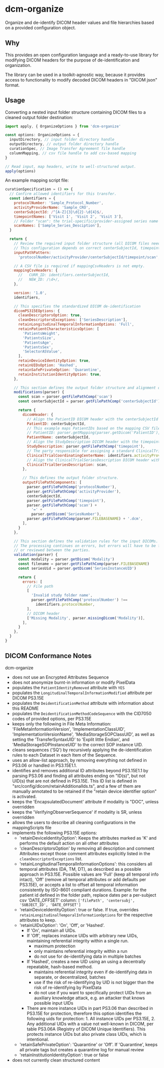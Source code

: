 # dcm-organize

Organize and de-identify DICOM header values and file hierarchies based on a provided configuration object.

## Why

This provides an open configuration language and a ready-to-use library for modifying DICOM headers for the purpose of de-identification and organization.

The library can be used in a toolkit-agnostic way, because it provides access to functionality to modify decoded DICOM headers in "DICOM json" format.

## Usage

Converting a nested input folder structure containing DICOM files to a cleaned output folder destination:

```ts
import apply, { OrganizeOptions } from 'dcm-organize'

const options: OrganizeOptions = {
  inputDirectory, // input folder directory handle
  outputDirectory, // output folder directory handle
  curationSpec, // Image Transfer Agreement file handle
  columnMapping, // csv file handle to add csv-based mapping
}

// Read input, map headers, write to well-structured output.
apply(options)
```

An example mapping script file:

<!-- Snippet auto-generated from ../testdata/sampleCurationSpecification.js -->

```js
curationSpecification = () => {
  // Confirm allowed identifiers for this transfer.
  const identifiers = {
    protocolNumber: 'Sample_Protocol_Number',
    activityProviderName: 'Sample_CRO',
    centerSubjectId: /^[A-Z]{3}\d{2}-\d{4}$/,
    timepointNames: ['Visit 1', 'Visit 2', 'Visit 3'],
    // Folder "scan": the trial-specific/provider-assigned series name
    scanNames: ['Sample_Series_Desciption'],
  }

  return {
    // Review the required input folder structure (all DICOM files need minimally this folder depth)
    // This configuration depends on correct centerSubjectId, timepoint, scan folder names.
    inputPathPattern:
      'protocolNumber/activityProvider/centerSubjectId/timepoint/scan',

    // A CSV file is required if mappingCsvHeaders is not empty.
    mappingCsvHeaders: {
      //   CURR_ID: identifiers.centerSubjectId,
      //   NEW_ID: /\d+/,
    },

    version: '1.0',
    identifiers,

    // This specifies the standardized DICOM de-identification
    dicomPS315EOptions: {
      cleanDescriptorsOption: true,
      cleanDescriptorsExceptions: ['SeriesDescription'],
      retainLongitudinalTemporalInformationOptions: 'Full',
      retainPatientCharacteristicsOption: [
        'PatientsWeight',
        'PatientsSize',
        'PatientsAge',
        'PatientsSex',
        'SelectorASValue',
      ],
      retainDeviceIdentityOption: true,
      retainUIDsOption: 'Hashed',
      retainSafePrivateOption: 'Quarantine',
      retainInstitutionIdentityOption: true,
    },

    // This section defines the output folder structure and alignment of DICOM headers
    modifications(parser) {
      const scan = parser.getFilePathComp('scan')
      const centerSubjectId = parser.getFilePathComp('centerSubjectId')

      return {
        dicomHeader: {
          // Align the PatientID DICOM header with the centerSubjectId folder name.
          PatientID: centerSubjectId,
          // This example maps PatientIDs based on the mapping CSV file.
          // PatientID: parser.getMapping(parser.getDicom('PatientID'), 'CURR_ID', 'MAPPED_ID'),
          PatientName: centerSubjectId,
          // Align the StudyDescription DICOM header with the timepoint folder name.
          StudyDescription: parser.getFilePathComp('timepoint'),
          // The party responsible for assigning a standard ClinicalTrialSeriesDescription
          ClinicalTrialCoordinatingCenterName: identifiers.activityProviderName,
          // Align the ClinicalTrialSeriesDescription DICOM header with the scan folder name.
          ClinicalTrialSeriesDescription: scan,
        },

        // This defines the output folder structure.
        outputFilePathComponents: [
          parser.getFilePathComp('protocolNumber'),
          parser.getFilePathComp('activityProvider'),
          centerSubjectId,
          parser.getFilePathComp('timepoint'),
          parser.getFilePathComp('scan') +
            '=' +
            parser.getDicom('SeriesNumber'),
          parser.getFilePathComp(parser.FILEBASENAME) + '.dcm',
        ],
      }
    },

    // This section defines the validation rules for the input DICOMs.
    // The processing continues on errors, but errors will have to be fixed
    // or reviewed between the parties.
    validation(parser) {
      const modality = parser.getDicom('Modality')
      const filename = parser.getFilePathComp(parser.FILEBASENAME)
      const seriesUid = parser.getDicom('SeriesInstanceUID')

      return {
        errors: [
          // File path
          [
            'Invalid study folder name',
            parser.getFilePathComp('protocolNumber') !==
              identifiers.protocolNumber,
          ],
          // DICOM header
          ['Missing Modality', parser.missingDicom('Modality')],
        ],
      }
    },
  }
}
```

## DICOM Conformance Notes

dcm-organize

- does not use an Encrypted Attributes Sequence
- does not anonymize burnt-in information or modify PixelData
- populates the `PatientIdentityRemoved` attribute with `YES`
- populates the `LongitudinalTemporalInformationModified` attribute per DICOM PS3.15E
- populates the `DeidentificationMethod` attribute with information about this README
- populates the `DeidentificationMethodCodeSequence` with the CID7050 codes of provided options, per PS3.15E
- keeps only the following in File Meta Information:
  'FileMetaInformationVersion', 'ImplementationClassUID', 'ImplementationVersionName',
  'MediaStorageSOPClassUID', as well as setting the 'TransferSyntaxUID' to 'Explit little Endian', and 'MediaStorageSOPInstanceUID' to the correct SOP instance UID.
- cleans sequences ('SQ') by recursively applying the de-identification rules to each Dataset in each Item of the Sequence.
- uses an allow-list approach, by removing everything not defined in PS3.06 or handled in PS3.15E1.1.
- identifies and removes additional ID attributes beyond PS3.15E1.1 by parsing PS3.06 and finding all attributes ending on "ID(s)", but not UID(s) that are not defined in PS3.15E. This ID list is defined in "src/config/dicom/retainAdditionalIds.ts", and a few of them are manually annotated to be retained if the "retain device identifier option" is activated.
- keeps the 'EncapsulatedDocument' attribute if modality is "DOC", unless overridden
- keeps the 'VerifyingObserverSequence' if modality is SR, unless overridden
- allows the users to describe all cleaning configurations in the mappingScripts file
- implements the following PS3.15E options:
  - 'retainDeviceIdentityOption': Keeps the attributes marked as 'K' and performs the default action on all other attributes
  - 'cleanDescriptorsOption' by removing all description and comment Attributes except those comment attributes explicitly listed in the `cleanDescriptorExceptions` list.
  - 'retainLongitudinalTemporalInformationOptions': this considers all temporal attributes (DA, TM, DT), as described as a possible approach in PS3.15E.
    Possible values are 'Full' (keep all temporal info intact), 'Off' (remove all temporal attributes or add defaults per PS3.15E), or accepts a list to offset all temporal information consistently by ISO-8601 compliant durations. Example:
    for the patient id defined in the folder path, replace dates per a per-subject csv 'DATE_OFFSET' column: `['filePath', 'centersubj', 'SUBJECT_ID', 'DATE_OFFSET']`
  - 'retainDeviceIdentityOption': true or false. If true, overrides `retainLongitudinalTemporalInformationOptions` for the respective attributes to keep.
  - 'retainUIDsOption': 'On', 'Off', or 'Hashed'.
    - If 'On', maintain all UIDs.
    - If 'Off', replaces instance UIDs with arbitrary new UIDs, maintaining referential integrity within a single run.
      - maximum protection
      - only maintains referential integrity within a run
      - do not use for de-identifying data in multiple batches
    - If 'Hashed', creates a new UID using an using a decentrally repeatable, hash-based method.
      - maintains referential integrity even if de-identifying data in separate, or decentralized, batches
      - use if the risk of re-identifying by UID is not bigger than the risk of re-identifying by PixelData
      - do not use if you want to specifically protect UIDs from an auxiliary knowledge attack, e.g. an attacker that knows possible input UIDs
    - There are more instance UIDs in part PS3.06 than described in PS3.15E for protection, therefore this option identifies the following uids for protection: 1. All instance UIDs per PS3.15E, 2. Any additional UIDs with a value not well-known in DICOM, per table PS3.06A (Registry of DICOM Unique Identifiers). This protects instance UIDs but also private class UIDs, which is intentional.
  - 'retainSafePrivateOption': 'Quarantine' or 'Off'. If 'Quarantine', keeps all private tags but creates a quarantine log for manual review
  - 'retainInstitutionIdentityOption': true or false
- does not currently clean structured content
